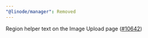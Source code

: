 ```yaml
---
"@linode/manager": Removed
---
```


Region helper text on the Image Upload page ([#10642](https://github.com/linode/manager/pull/10642))
